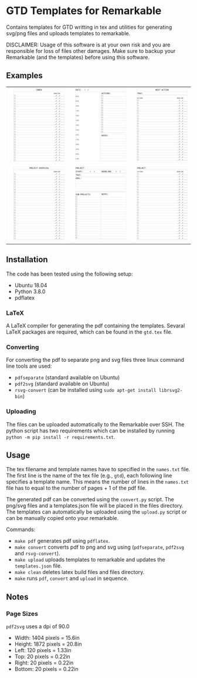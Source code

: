 # GTD Templates for Remarkable
Contains templates for GTD writting in tex and utilities for generating svg/png files and uploads templates to remarkable.

DISCLAIMER: Usage of this software is at your own risk and you are responsible for loss of files other damages. Make sure to backup your Remarkable (and the templates) before using this software.

## Examples

|  |  |  |
| --- | --- | --- |
| ![Inbox](examples/inbox.png) | ![Day Planner](examples/day_planner.png) | ![Next Action](examples/next_action.png) 
| ![Project Overview](examples/project_overview.png) | ![Project](examples/project.png) | ![Project Actions](examples/project_actions.png) |

## Installation
The code has been tested using the following setup:

- Ubuntu 18.04
- Python 3.8.0
- pdflatex

### LaTeX
A LaTeX compiler for generating the pdf containing the templates. Sevaral LaTeX packages are required, which can be found in the `gtd.tex` file.

### Converting
For converting the pdf to separate png and svg files three linux command line tools are used:
- `pdfseparate` (standard available on Ubuntu)
- `pdf2svg` (standard available on Ubuntu)
- `rsvg-convert` (can be installed using `sudo apt-get install librsvg2-bin`)

### Uploading
The files can be uploaded automatically to the Remarkable over SSH. The python script has two requirements which can be installed by running `python -m pip install -r requirements.txt`.


## Usage
The tex filename and template names have to specified in the  `names.txt` file. The first line is the name of the tex file (e.g., `gtd`), each following line specifies a template name. This means the number of lines in the `names.txt` file has to equal to the number of pages + 1 of the pdf file. 

The generated pdf can be converted using the `convert.py` script. The png/svg files and a templates.json file will be placed in the files directory. The templates can automatically be uploaded using the `upload.py` script or can be manually copied onto your remarkable.

Commands:
- `make pdf` generates pdf using `pdflatex`.
- `make convert` converts pdf to png and svg using (`pdfseparate`, `pdf2svg` and `rsvg-convert`).
- `make upload` uploads templates to remarkable and updates the `templates.json` file.
- `make clean` deletes latex build files and files directory.
- `make` runs `pdf`, `convert` and `upload` in sequence.

## Notes
### Page Sizes
`pdf2svg` uses a dpi of 90.0

- Width: 1404 pixels = 15.6in
- Height: 1872 pixels = 20.8in
- Left: 120 pixels = 1.33in
- Top: 20 pixels = 0.22in
- Right: 20 pixels = 0.22in
- Bottom: 20 pixels = 0.22in